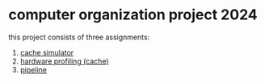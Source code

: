 # computer organization project 2024
this project consists of three assignments:
1. [cache simulator](p1/)
2. [hardware profiling (cache)](p2/)
3. [pipeline](p3/)

